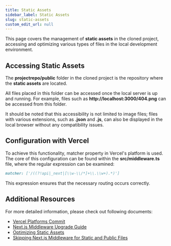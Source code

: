 ```yaml
---
title: Static Assets
sidebar_label: Static Assets
slug: static-assets
custom_edit_url: null
---
```


This page covers the management of **static assets** in the cloned project, accessing and optimizing various types of files in the local development environment. 

## Accessing Static Assets

The **projectrepo/public** folder in the cloned project is the repository where the **static assets** are located.

All files placed in this folder can be accessed once the local server is up and running. For example, files such as **http://localhost:3000/404.png** can be accessed from this folder.

It should be noted that this accessibility is not limited to image files; files with various extensions, such as **.json** and **.js**, can also be displayed in the local browser without any compatibility issues.


## Configuration with Vercel

To achieve this functionality, matcher property in Vercel's platform is used. The core of this configuration can be found within the **src/middleware.ts** file, where the regular expression can be examined:

```markdown 
matcher: ['/((?!api|_next|[\\w-\\/*]+\\.\\w+).*)']
```

This expression ensures that the necessary routing occurs correctly.

## Additional Resources

For more detailed information, please check out following documents:

-   [Vercel Platforms Commit](https://github.com/vercel/platforms/commit/53cb3242c0eb047ee535d539ded1ac0f948e5433)
-   [Next.js Middleware Upgrade Guide](https://nextjs.org/docs/messages/middleware-upgrade-guide#how-to-upgrade)
-   [Optimizing Static Assets](https://nextjs.org/docs/app/building-your-application/optimizing/static-assets)
-   [Skipping Next.js Middleware for Static and Public Files](https://clerk.com/blog/skip-nextjs-middleware-static-and-public-files?utm_source=www.google.com&utm_medium=referral&utm_campaign=none)